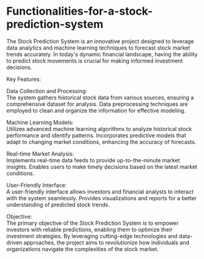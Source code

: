 # Functionalities-for-a-stock-prediction-system

The Stock Prediction System is an innovative project designed to leverage data analytics and machine learning techniques to forecast stock market trends accurately. In today's dynamic financial landscape, having the ability to predict stock movements is crucial for making informed investment decisions.<br>


Key Features:<br>

Data Collection and Processing:<br>
The system gathers historical stock data from various sources, ensuring a comprehensive dataset for analysis.
Data preprocessing techniques are employed to clean and organize the information for effective modeling.


Machine Learning Models:
<br>
Utilizes advanced machine learning algorithms to analyze historical stock performance and identify patterns.
Incorporates predictive models that adapt to changing market conditions, enhancing the accuracy of forecasts.<br>

Real-time Market Analysis:<br>
Implements real-time data feeds to provide up-to-the-minute market insights. Enables users to make timely decisions based on the latest market conditions.


User-Friendly Interface:<br>
A user-friendly interface allows investors and financial analysts to interact with the system seamlessly.
Provides visualizations and reports for a better understanding of predicted stock trends.


Objective:<br>
The primary objective of the Stock Prediction System is to empower investors with reliable predictions, enabling them to optimize their investment strategies. By leveraging cutting-edge technologies and data-driven approaches, the project aims to revolutionize how individuals and organizations navigate the complexities of the stock market.
